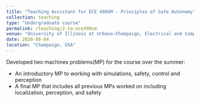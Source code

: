 ```yaml
---
title: "Teaching Assistant for ECE 498SM - Principles of Safe Autonomy"
collection: teaching
type: "Undergraduate course"
permalink: /teaching/2-ta-ece498sm
venue: "University of Illinois at Urbana-Champaign, Electrical and Computer Engineering"
date: 2020-08-04
location: "Champaign, USA"
---
```


Developed two machines problems(MP) for the course over the summer:
* An introductory MP to working with simulations, safety, control and perception
* A final MP that includes all previous MPs worked on including localization, perception, and safety